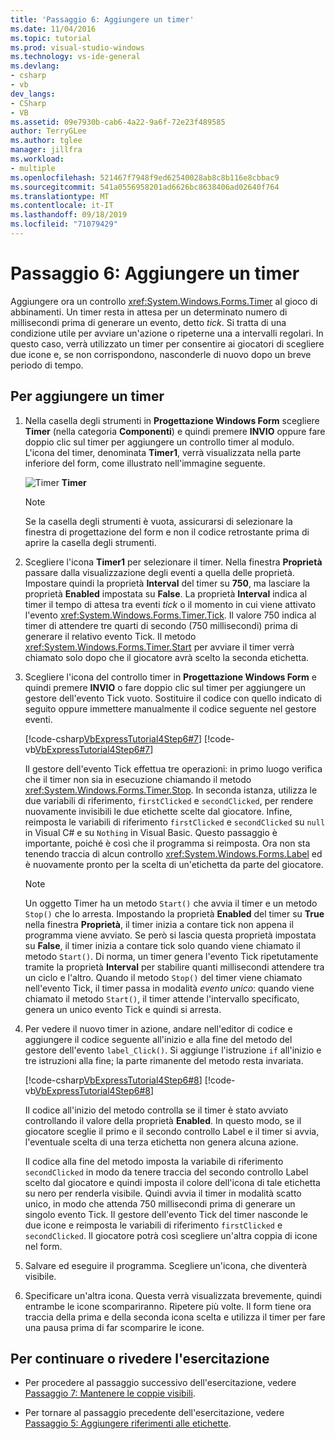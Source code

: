 ```yaml
---
title: 'Passaggio 6: Aggiungere un timer'
ms.date: 11/04/2016
ms.topic: tutorial
ms.prod: visual-studio-windows
ms.technology: vs-ide-general
ms.devlang:
- csharp
- vb
dev_langs:
- CSharp
- VB
ms.assetid: 09e7930b-cab6-4a22-9a6f-72e23f489585
author: TerryGLee
ms.author: tglee
manager: jillfra
ms.workload:
- multiple
ms.openlocfilehash: 521467f7948f9ed62540028ab8c8b116e8cbbac9
ms.sourcegitcommit: 541a0556958201ad6626bc8638406ad02640f764
ms.translationtype: MT
ms.contentlocale: it-IT
ms.lasthandoff: 09/18/2019
ms.locfileid: "71079429"
---
```

# <a name="step-6-add-a-timer"></a>Passaggio 6: Aggiungere un timer
Aggiungere ora un controllo <xref:System.Windows.Forms.Timer> al gioco di abbinamenti. Un timer resta in attesa per un determinato numero di millisecondi prima di generare un evento, detto *tick*. Si tratta di una condizione utile per avviare un'azione o ripeterne una a intervalli regolari. In questo caso, verrà utilizzato un timer per consentire ai giocatori di scegliere due icone e, se non corrispondono, nasconderle di nuovo dopo un breve periodo di tempo.

## <a name="to-add-a-timer"></a>Per aggiungere un timer

1. Nella casella degli strumenti in **Progettazione Windows Form** scegliere **Timer** (nella categoria **Componenti**) e quindi premere **INVIO** oppure fare doppio clic sul timer per aggiungere un controllo timer al modulo. L'icona del timer, denominata **Timer1**, verrà visualizzata nella parte inferiore del form, come illustrato nell'immagine seguente.

     ![Timer](../ide/media/express_timer.png)
**Timer**

    > [!NOTE]
    > Se la casella degli strumenti è vuota, assicurarsi di selezionare la finestra di progettazione del form e non il codice retrostante prima di aprire la casella degli strumenti.

2. Scegliere l'icona **Timer1** per selezionare il timer. Nella finestra **Proprietà** passare dalla visualizzazione degli eventi a quella delle proprietà. Impostare quindi la proprietà **Interval** del timer su **750**, ma lasciare la proprietà **Enabled** impostata su **False**. La proprietà **Interval** indica al timer il tempo di attesa tra eventi *tick* o il momento in cui viene attivato l'evento <xref:System.Windows.Forms.Timer.Tick>. Il valore 750 indica al timer di attendere tre quarti di secondo (750 millisecondi) prima di generare il relativo evento Tick. Il metodo <xref:System.Windows.Forms.Timer.Start> per avviare il timer verrà chiamato solo dopo che il giocatore avrà scelto la seconda etichetta.

3. Scegliere l'icona del controllo timer in **Progettazione Windows Form** e quindi premere **INVIO** o fare doppio clic sul timer per aggiungere un gestore dell'evento Tick vuoto. Sostituire il codice con quello indicato di seguito oppure immettere manualmente il codice seguente nel gestore eventi.

     [!code-csharp[VbExpressTutorial4Step6#7](../ide/codesnippet/CSharp/step-6-add-a-timer_1.cs)]
     [!code-vb[VbExpressTutorial4Step6#7](../ide/codesnippet/VisualBasic/step-6-add-a-timer_1.vb)]

     Il gestore dell'evento Tick effettua tre operazioni: in primo luogo verifica che il timer non sia in esecuzione chiamando il metodo <xref:System.Windows.Forms.Timer.Stop>. In seconda istanza, utilizza le due variabili di riferimento, `firstClicked` e `secondClicked`, per rendere nuovamente invisibili le due etichette scelte dal giocatore. Infine, reimposta le variabili di riferimento `firstClicked` e `secondClicked` su `null` in Visual C# e su `Nothing` in Visual Basic. Questo passaggio è importante, poiché è così che il programma si reimposta. Ora non sta tenendo traccia di alcun controllo <xref:System.Windows.Forms.Label> ed è nuovamente pronto per la scelta di un'etichetta da parte del giocatore.

    > [!NOTE]
    > Un oggetto Timer ha un metodo `Start()` che avvia il timer e un metodo `Stop()` che lo arresta. Impostando la proprietà **Enabled** del timer su **True** nella finestra **Proprietà**, il timer inizia a contare tick non appena il programma viene avviato. Se però si lascia questa proprietà impostata su **False**, il timer inizia a contare tick solo quando viene chiamato il metodo `Start()`. Di norma, un timer genera l'evento Tick ripetutamente tramite la proprietà **Interval** per stabilire quanti millisecondi attendere tra un ciclo e l'altro. Quando il metodo `Stop()` del timer viene chiamato nell'evento Tick, il timer passa in modalità *evento unico*: quando viene chiamato il metodo `Start()`, il timer attende l'intervallo specificato, genera un unico evento Tick e quindi si arresta.

4. Per vedere il nuovo timer in azione, andare nell'editor di codice e aggiungere il codice seguente all'inizio e alla fine del metodo del gestore dell'evento `label_Click()`. Si aggiunge l'istruzione `if` all'inizio e tre istruzioni alla fine; la parte rimanente del metodo resta invariata.

     [!code-csharp[VbExpressTutorial4Step6#8](../ide/codesnippet/CSharp/step-6-add-a-timer_2.cs)]
     [!code-vb[VbExpressTutorial4Step6#8](../ide/codesnippet/VisualBasic/step-6-add-a-timer_2.vb)]

     Il codice all'inizio del metodo controlla se il timer è stato avviato controllando il valore della proprietà **Enabled**. In questo modo, se il giocatore sceglie il primo e il secondo controllo Label e il timer si avvia, l'eventuale scelta di una terza etichetta non genera alcuna azione.

     Il codice alla fine del metodo imposta la variabile di riferimento `secondClicked` in modo da tenere traccia del secondo controllo Label scelto dal giocatore e quindi imposta il colore dell'icona di tale etichetta su nero per renderla visibile. Quindi avvia il timer in modalità scatto unico, in modo che attenda 750 millisecondi prima di generare un singolo evento Tick. Il gestore dell'evento Tick del timer nasconde le due icone e reimposta le variabili di riferimento `firstClicked` e `secondClicked`. Il giocatore potrà così scegliere un'altra coppia di icone nel form.

5. Salvare ed eseguire il programma. Scegliere un'icona, che diventerà visibile.

6. Specificare un'altra icona. Questa verrà visualizzata brevemente, quindi entrambe le icone scompariranno. Ripetere più volte. Il form tiene ora traccia della prima e della seconda icona scelta e utilizza il timer per fare una pausa prima di far scomparire le icone.

## <a name="to-continue-or-review"></a>Per continuare o rivedere l'esercitazione

- Per procedere al passaggio successivo dell'esercitazione, vedere [Passaggio 7: Mantenere le coppie visibili](../ide/step-7-keep-pairs-visible.md).

- Per tornare al passaggio precedente dell'esercitazione, vedere [Passaggio 5: Aggiungere riferimenti alle etichette](../ide/step-5-add-label-references.md).

